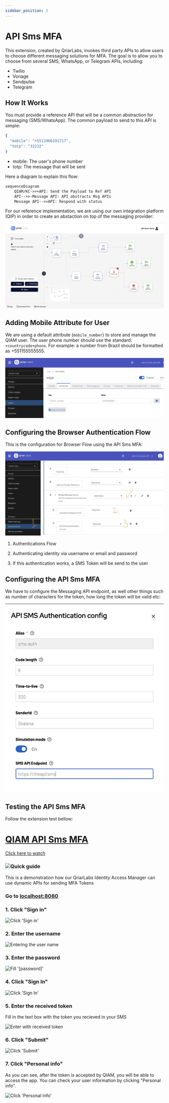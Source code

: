 ```yaml
---
sidebar_position: 1
---
```


# API Sms MFA

This extension, created by QriarLabs, invokes third party APIs to allow users to choose different messaging solutions for MFA. The goal is to allow you to choose from several SMS, WhatsApp, or Telegram APIs, including: 
* Twilio
* Vonage
* Sendpulse 
* Telegram


## How It Works

You must provide a reference API that will be a common abstraction for messaging (SMS/WhatsApp). The common payload to send to this API is simple: 

```js title="json.payload"
{
  "mobile": "+5511966191717",
  "totp": "32232"
}
```

* mobile: The user's phone number
* totp: The message that will be sent 

Here a diagram to explain this flow: 

```mermaid
sequenceDiagram
    QIAM/KC->>+API: Send the Payload to Ref API
    API-->>-Message API: API abstracts Msg APIs
    Message API-->>API: Respond with status
```

For our reference implementation, we are using our own integration platform (QIP) in order to create an abstaction on top of the messaging provider: 

![qip](./img/qip_flows.jpg)

## Adding Mobile Attribute for User

We are using a default attribute (`mobile_number`) to store and manage the QIAM user. The user phone number should use the standard: `+countrycode+phone`. For example: a number from Brazil should be formatted as +551155555555.

![Mobile Number](./img/user_phone_attribute.jpg)

## Configuring the Browser Authentication Flow

This is the configuration for Browser Flow using the API Sms MFA:

![Configuration Browser Flow](./img/sms_browser_flow.jpg)

1. Authentications Flow

2. Authenticating identity via username or email and password

3. If this authentication works, a SMS Token will be send to the user

## Configuring the API Sms MFA

We have to configure the Messaging API endpoint, as well other things such as number of characters for the token, how long the token will be valid etc:

![SMS Config](./img/sms_config.jpg)

## Testing the API Sms MFA

Follow the extension test bellow: 

[QIAM API Sms MFA](https://app.guidde.com/playbooks/gRiaTVKhR74DyodW5Gbqtt)
===========================================================================

[Click here to watch](https://app.guidde.com/share/playbooks/gRiaTVKhR74DyodW5Gbqtt)

### ![Quick guide](https://static.guidde.com/v0/qg%2FjROEQTCQdjb1TSow8xRZCKdyjlp2%2FgRiaTVKhR74DyodW5Gbqtt%2F7RC6tFE9ozS7syYxJ7gbV3_cover.png?alt=media&token=52bb0f87-afd3-466f-82b5-545d30bfbe40)

This is a demonstration how our QriarLabs Identity Access Manager can use dynamic APIs for sending MFA Tokens

### Go to [localhost:8080](http://localhost:8080)

### 1\. Click "Sign in"

![Click 'Sign in'](https://static.guidde.com/v0/qg%2FjROEQTCQdjb1TSow8xRZCKdyjlp2%2FgRiaTVKhR74DyodW5Gbqtt%2FsFPqgjFuTWQv7WNme75kkm_doc.png?alt=media&token=a92d6b08-c2a8-41d6-8e1b-8eeb02752bd9)

### 2\. Enter the username

![Entering the user name](https://static.guidde.com/v0/qg%2FjROEQTCQdjb1TSow8xRZCKdyjlp2%2FgRiaTVKhR74DyodW5Gbqtt%2FrizfdjWpy4vU1Frga8Cmyz_doc.png?alt=media&token=4cbc5140-ea55-4ddc-ad20-547f6ca6956b)

### 3\. Enter the password

![Fill '[password]'](https://static.guidde.com/v0/qg%2FjROEQTCQdjb1TSow8xRZCKdyjlp2%2FgRiaTVKhR74DyodW5Gbqtt%2FwocoKdETECDpcSwHTSctTW_doc.png?alt=media&token=4a33d5ac-d8a4-46ca-9055-f70c78cdae8b)

### 4\. Click "Sign In"

![Click 'Sign In'](https://static.guidde.com/v0/qg%2FjROEQTCQdjb1TSow8xRZCKdyjlp2%2FgRiaTVKhR74DyodW5Gbqtt%2FsJ2vqw3M72wde4eNkeaqxB_doc.png?alt=media&token=6677bd44-36df-456c-92db-ba7e5a7a7fd8)

### 5\. Enter the received token

Fill in the text box with the token you recieved in your SMS

![Enter with received token](https://static.guidde.com/v0/qg%2FjROEQTCQdjb1TSow8xRZCKdyjlp2%2FgRiaTVKhR74DyodW5Gbqtt%2FxbM7Yaa1hoStoC39skRFHs_doc.png?alt=media&token=0c32f67b-af8b-481e-b06a-eb715b093cb0)

### 6\. Click "Submit"

![Click 'Submit'](https://static.guidde.com/v0/qg%2FjROEQTCQdjb1TSow8xRZCKdyjlp2%2FgRiaTVKhR74DyodW5Gbqtt%2F5vHFdvekyFG3XFoo4aqaTe_doc.png?alt=media&token=d1f115e6-fbd4-4c84-9f52-95e35d07196d)

### 7\. Click "Personal info"

As you can see, after the token is accepted by QIAM, you will be able to access the app. You can check your user information by clicking "Personal info".

![Click 'Personal info'](https://static.guidde.com/v0/qg%2FjROEQTCQdjb1TSow8xRZCKdyjlp2%2FgRiaTVKhR74DyodW5Gbqtt%2F1AgLJjBpRpCt1TwjuzHmfz_doc.png?alt=media&token=054a7988-775a-4c1b-8a8a-93ebea826641)







